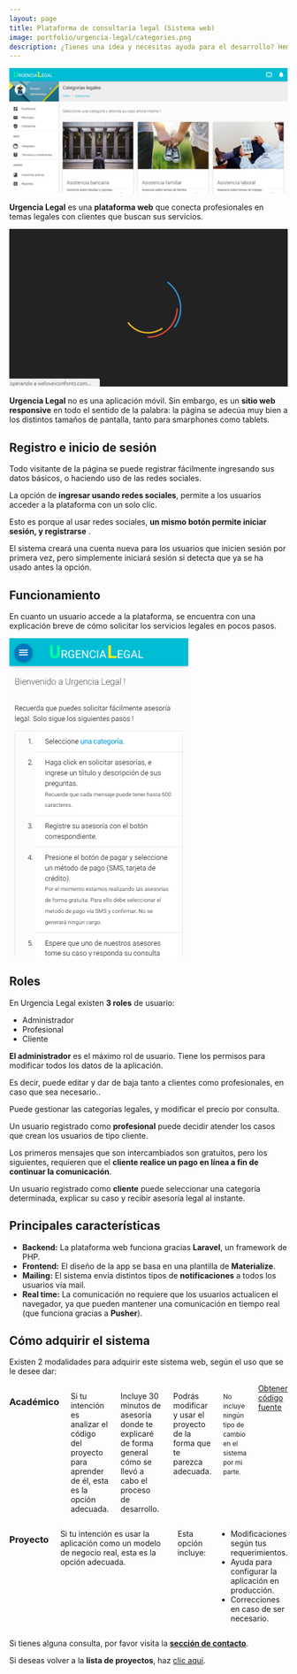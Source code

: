 ```yaml
---
layout: page
title: Plataforma de consultaría legal (Sistema web)
image: portfolio/urgencia-legal/categories.png
description: ¿Tienes una idea y necesitas ayuda para el desarrollo? Hemos desarrollado una plataforma web que conecta profesionales con clientes. Mira nuestro portafolio.
---
```


<p class="text-center">
	<img src="/images/portfolio/urgencia-legal/categories.png" alt="Imagen grande de Urgencia Legal" title="Categorías en Urgencia Legal">
</p>

**Urgencia Legal** es una **plataforma web** que conecta profesionales en temas legales con clientes que buscan sus servicios.

<p class="text-center">
	<img src="/images/portfolio/urgencia-legal/intro.gif" alt="Gif de Urgencia Legal" title="Ingresar a Urgencia Legal">
</p>

**Urgencia Legal** no es una aplicación móvil. Sin embargo, es un **sitio web responsive** en todo el sentido de la palabra: la página se adecúa muy bien a los distintos tamaños de pantalla, tanto para smarphones como tablets.

## Registro e inicio de sesión

Todo visitante de la página se puede registrar fácilmente ingresando sus datos básicos, o haciendo uso de las redes sociales.

La opción de **ingresar usando redes sociales**, permite a los usuarios acceder a la plataforma con un solo clic. 

Esto es porque al usar redes sociales, **un mismo botón permite iniciar sesión, y registrarse** .

El sistema creará una cuenta nueva para los usuarios que inicien sesión por primera vez, pero simplemente iniciará sesión si detecta que ya se ha usado antes la opción.

## Funcionamiento

En cuanto un usuario accede a la plataforma, se encuentra con una explicación breve de cómo solicitar los servicios legales en pocos pasos.

<p class="text-center">
	<img src="/images/portfolio/urgencia-legal/home.png" alt="Imagen de la página de inicio en Urgencia Legal" title="Home de Urgencia Legal">
</p>

## Roles

En Urgencia Legal existen **3 roles** de usuario:

- Administrador
- Profesional
- Cliente

**El administrador** es el máximo rol de usuario. Tiene los permisos para modificar todos los datos de la aplicación.

Es decir, puede editar y dar de baja tanto a clientes como profesionales, en caso que sea necesario..

Puede gestionar las categorías legales, y modificar el precio por consulta.

Un usuario registrado como **profesional** puede decidir atender los casos que crean los usuarios de tipo cliente. 

Los primeros mensajes que son intercambiados son gratuitos, pero los siguientes, requieren que el **cliente realice un  pago en línea a fin de continuar la comunicación**.

Un usuario registrado como **cliente** puede seleccionar una categoría determinada, explicar su caso y recibir asesoría legal al instante.

## Principales características

- **Backend:** La plataforma web funciona gracias **Laravel**, un framework de PHP.
- **Frontend:** El diseño de la app se basa en una plantilla de **Materialize**.
- **Mailing:** El sistema envía distintos tipos de **notificaciones** a todos los usuarios vía mail.
- **Real time:** La comunicación no requiere que los usuarios actualicen el navegador, ya que pueden mantener una comunicación en tiempo real (que funciona gracias a **Pusher**).

## Cómo adquirir el sistema

Existen 2 modalidades para adquirir este sistema web, según el uso que se le desee dar:
<div class="row">
    <div class="six columns">
        <h3>Académico</h3>
        <p>Si tu intención es analizar el código del proyecto para aprender de él, esta es la opción adecuada.</p>
        <p>Incluye 30 minutos de asesoría donde te explicaré de forma general cómo se llevó a cabo el proceso de desarrollo.</p>
        <p>Podrás modificar y usar el proyecto de la forma que te parezca adecuada.</p>
        <p><small>No incluye ningún tipo de cambio en el sistema por mi parte.</small></p>
        <script src="https://gumroad.com/js/gumroad.js"></script>
        <a class="button" href="https://gum.co/urgencia-legal?wanted=true" data-gumroad-single-product="true">
            Obtener código fuente
        </a>
    </div>
    <div class="six columns end">
        <h3>Proyecto</h3>
        <p>Si tu intención es usar la aplicación como un modelo de negocio real, esta es la opción adecuada.</p>
        <p>Esta opción incluye:</p>
        <ul>
            <li>Modificaciones según tus requerimientos.</li>
            <li>Ayuda para configurar la aplicación en producción.</li>
            <li>Correcciones en caso de ser necesario.</li>
        </ul>
    </div>
</div>

Si tienes alguna consulta, por favor visita la [**sección de contacto**][contact].

Si deseas volver a la **lista de proyectos**, haz [clic aquí][portfolio].

[contact]: /contacto
[portfolio]: /portafolio
